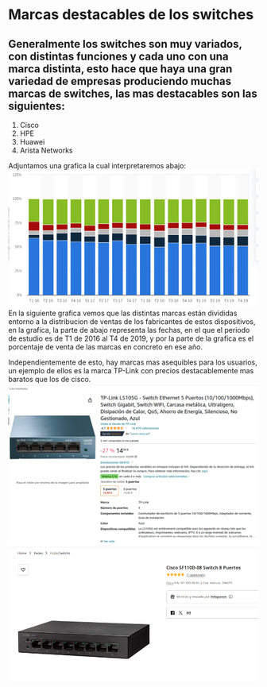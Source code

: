 # Marcas destacables de los switches 
Generalmente los switches son muy variados, con distintas funciones y cada uno con una marca distinta, esto hace que haya una gran variedad de empresas produciendo muchas marcas de switches, las mas destacables son las siguientes:
---
1. Cisco
2. HPE
3. Huawei
4. Arista Networks

Adjuntamos una grafica la cual interpretaremos abajo:
![img](/img/grafica.png)
En la siguiente grafica vemos que las distintas marcas están divididas entorno a la distribucion de ventas de los fabricantes de estos dispositivos, en la grafica, la parte de abajo representa las fechas, en el que el periodo de estudio es de T1 de 2016 al T4 de 2019, y por la parte de la grafica es el porcentaje de venta de las marcas en concreto en ese año.

Independientemente de esto, hay marcas mas asequibles para los usuarios, un ejemplo de ellos es la marca TP-Link con precios destacablemente mas baratos que los de cisco.
![img](/img/switchestplink.png) ![img](/img/switchescisco.png)
